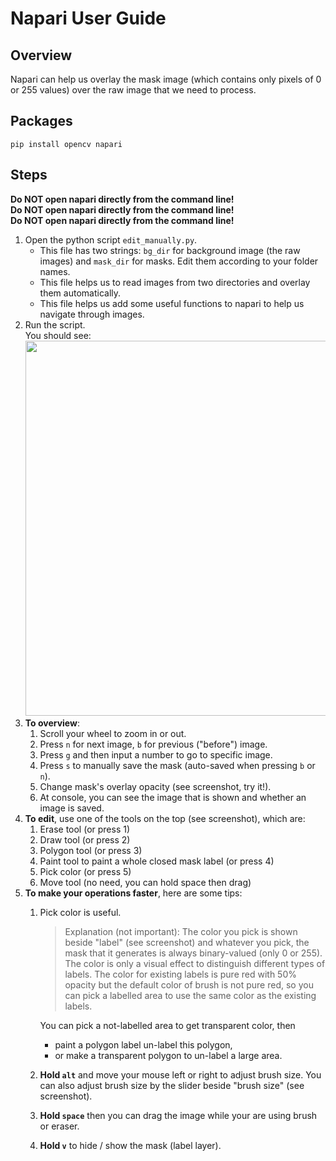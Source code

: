 # Napari User Guide

## Overview

Napari can help us overlay the mask image (which contains only pixels of 0 or 255 values) over the raw image that we need to process.

## Packages

`pip install opencv napari`

## Steps

**Do NOT open napari directly from the command line!**  
**Do NOT open napari directly from the command line!**  
**Do NOT open napari directly from the command line!**  

1. Open the python script `edit_manually.py`.  
   - This file has two strings: `bg_dir` for background image (the raw images) and `mask_dir` for masks. Edit them according to your folder names.
   - This file helps us to read images from two directories and overlay them automatically.
   - This file helps us add some useful functions to napari to help us navigate through images.
1. Run the script.  
   You should see:  
   <img src="napari_use_guide-images/2025-0628-201006.png" alt="" width="600"></img>
1. **To overview**:
   1. Scroll your wheel to zoom in or out.
   1. Press `n` for next image, `b` for previous ("before") image.
   1. Press `g` and then input a number to go to specific image.
   1. Press `s` to manually save the mask (auto-saved when pressing `b` or `n`).
   1. Change mask's overlay opacity (see screenshot, try it!).
   1. At console, you can see the image that is shown and whether an image is saved.
1. **To edit**, use one of the tools on the top (see screenshot), which are:
   1. Erase tool (or press 1)
   1. Draw tool (or press 2)
   1. Polygon tool (or press 3)
   1. Paint tool to paint a whole closed mask label (or press 4)
   1. Pick color (or press 5)
   1. Move tool (no need, you can hold space then drag)
1. **To make your operations faster**, here are some tips:
   1. Pick color is useful.
      > Explanation (not important): The color you pick is shown beside "label" (see screenshot) and whatever you pick, the mask that it generates is always binary-valued (only 0 or 255). The color is only a visual effect to distinguish different types of labels. The color for existing labels is pure red with 50% opacity but the default color of brush is not pure red, so you can pick a labelled area to use the same color as the existing labels.  

      You can pick a not-labelled area to get transparent color, then
      - paint a polygon label un-label this polygon,
      - or make a transparent polygon to un-label a large area.
   1. **Hold `alt`** and move your mouse left or right to adjust brush size. You can also adjust brush size by the slider beside "brush size" (see screenshot).
   1. **Hold `space`** then you can drag the image while your are using brush or eraser.
   1. **Hold `v`** to hide / show the mask (label layer).